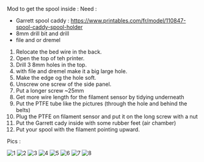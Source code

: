 Mod to get the spool inside :
Need : 
- Garrett spool caddy : https://www.printables.com/fr/model/110847-spool-caddy-spool-holder
- 8mm drill bit and drill
- file and or dremel

1) Relocate the bed wire in the back.
2) Open the top of teh printer.
3) Drill 3 8mm holes in the top.
4) with file and dremel make it a big large hole.
5) Make the edge og the hole soft.
6) Unscrew one screw of the side panel.
7) Put a longer screw ~25mm
8) Get more wire length for the filament sensor by tidying underneath
9) Put the PTFE tube like the pictures (through the hole and behind the belts)
10) Plug the PTFE on filament sensor and put it on the long screw with a nut
11) Put the Garrett cady inside with some rubber feet (air chamber)
12) Put your spool with the filament pointing upward.

Pics :

![1](https://github.com/crazytiti/kingroon-klp1/assets/7528397/f685bf71-2431-46c1-8a58-11b9c0b89302)
![2](https://github.com/crazytiti/kingroon-klp1/assets/7528397/b45a5ee5-8624-4c8d-9735-97bea0daf721)
![3](https://github.com/crazytiti/kingroon-klp1/assets/7528397/d67c155c-0387-4ad6-b5a6-cebbf1427d1e)
![4](https://github.com/crazytiti/kingroon-klp1/assets/7528397/c1923e1c-3cfd-4a6d-8666-0385ce429de0)
![5](https://github.com/crazytiti/kingroon-klp1/assets/7528397/ad219423-4504-4634-a1d2-15e3f706fe17)
![6](https://github.com/crazytiti/kingroon-klp1/assets/7528397/8633e358-2cb1-4694-92c6-5e23ecb78335)
![7](https://github.com/crazytiti/kingroon-klp1/assets/7528397/f83c4e97-afd7-4b01-a52a-bf4bd21af5c2)
![8](https://github.com/crazytiti/kingroon-klp1/assets/7528397/89ee4143-ac4d-4e06-9344-122be2f460cb)
